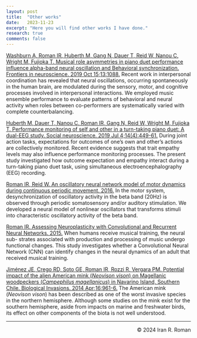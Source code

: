 ```yaml
---
layout: post
title:  "Other works"
date:   2023-11-23
excerpt: "Here you will find other works I have done."
research: true
comments: false
---
```


[Washburn A, Roman IR, Huberth M, Gang N, Dauer T, Reid W, Nanou C, Wright M, Fujioka T. Musical role asymmetries in piano duet performance influence alpha-band neural oscillation and Behavioral synchronization. Frontiers in neuroscience. 2019 Oct 15;13:1088.](https://ccrma.stanford.edu/~iran/papers/Washburn_et_al_FN_2019.pdf)
Recent work in interpersonal coordination has revealed that neural oscillations, occurring spontaneously in the human brain, are modulated during the sensory, motor, and cognitive processes involved in interpersonal interactions. We employed music ensemble performance to evaluate patterns of behavioral and neural activity when roles between co-performers are systematically varied with complete counterbalancing.

[Huberth M, Dauer T, Nanou C, Roman IR, Gang N, Reid W, Wright M, Fujioka T. Performance monitoring of self and other in a turn-taking piano duet: A dual-EEG study. Social neuroscience. 2019 Jul 4;14(4):449-61.](https://ccrma.stanford.edu/~iran/papers/Huberth_et_al_SN_2018.pdf)
During joint action tasks, expectations for outcomes of one’s own and other’s actions are collectively monitored. Recent evidence suggests that trait empathy levels may also influence performance monitoring processes. The present study investigated how outcome expectation and empathy interact during a turn-taking piano duet task, using simultaneous electroencephalography (EEG) recording. 

[Roman IR, Reid W. An oscillatory neural network model of motor dynamics during continuous periodic movement. 2016.](https://ccrma.stanford.edu/~iran/papers/Roman_and_Reid_CS273B_2016.pdf)
In the motor system, desynchronization of oscillatory activity in the beta band (20Hz) is observed through periodic somatosensory and/or auditory stimulation. We developed a neural model of nonlinear oscillators that transforms stimuli into characteristic oscillatory activity of the beta band.

[Roman IR. Assessing Neuroplasticity with Convolutional and Recurrent Neural Networks. 2015.](https://ccrma.stanford.edu/~iran/papers/Roman_CS231N_2015.pdf)
When humans receive musical training, the neural sub- strates associated with production and processing of music undergo functional changes. This study investigates whether a Convolutional Neural Network (CNN) can identify changes in the neural dynamics of an adult that received musical training.

[Jiménez JE, Crego RD, Soto GE, Roman IR, Rozzi R, Vergara PM. Potential impact of the alien American mink (_Neovison vison_) on Magellanic woodpeckers (_Campephilus magellanicus_) in Navarino Island, Southern Chile. Biological Invasions. 2014 Apr;16:961-6.](https://ccrma.stanford.edu/~iran/papers/Jimenez_et_al_BI_2013.pdf)
The American mink (_Neovison vison_) has been described as one of the worst invasive species in the northern hemisphere. Although some studies on the mink exist for the southern hemisphere, aside from impacts on marine and freshwater birds, its effect on other components of the biota is not well understood.

---
<p align="right">
&copy; 2024 Iran R. Roman
</p>
